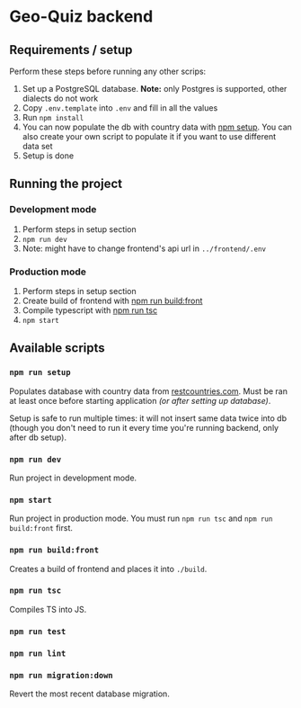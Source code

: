 # Geo-Quiz backend

## Requirements / setup

Perform these steps before running any other scrips:

1. Set up a PostgreSQL database. **Note:** only Postgres is supported, other dialects do not work
2. Copy `.env.template` into `.env` and fill in all the values
3. Run `npm install`
4. You can now populate the db with country data with [npm setup](#npm-run-setup). You can also create your own script to populate it if you want to use different data set
5. Setup is done

## Running the project

### Development mode

1. Perform steps in setup section
2. `npm run dev`
3. Note: might have to change frontend's api url in `../frontend/.env`

### Production mode

1. Perform steps in setup section
2. Create build of frontend with [npm run build:front](#npm-run-buildfront)
3. Compile typescript with [npm run tsc](#npm-run-tsc)
4. `npm start`

## Available scripts

### `npm run setup`

Populates database with country data from [restcountries.com](https://restcountries.com). Must be ran at least once before starting application _(or after setting up database)_.

Setup is safe to run multiple times: it will not insert same data twice into db (though you don't need to run it every time you're running backend, only after db setup).

### `npm run dev`

Run project in development mode.

### `npm start`

Run project in production mode. You must run `npm run tsc` and `npm run build:front` first.

### `npm run build:front`

Creates a build of frontend and places it into `./build`.

### `npm run tsc`

Compiles TS into JS.

### `npm run test`

### `npm run lint`

### `npm run migration:down`

Revert the most recent database migration.
